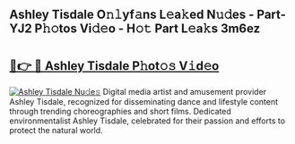## Ashley Tisdale O𝚗𝚕yf𝚊ns L𝚎a𝚔ed N𝚞𝚍es - Part-YJ2 P𝚑𝚘tos Vi𝚍𝚎o - H𝚘𝚝 Part L𝚎a𝚔s 3m6ez

# <h2><a href="http://kfcxhgx.oniu.top/?m=Ashley+Tisdale">🔗👉 🔴 Ashley Tisdale P𝚑ot𝚘𝚜 V𝚒d𝚎o</a></h2>

[![Ashley Tisdale Nu𝚍e𝚜](https://i.imgur.com/0qMVB7G.gif)](http://kfcxhgx.oniu.top/?m=Ashley+Tisdale)
Digital media artist and amusement provider Ashley Tisdale, recognized for disseminating dance and lifestyle content through trending choreographies and short films. Dedicated environmentalist Ashley Tisdale, celebrated for their passion and efforts to protect the natural world.  
